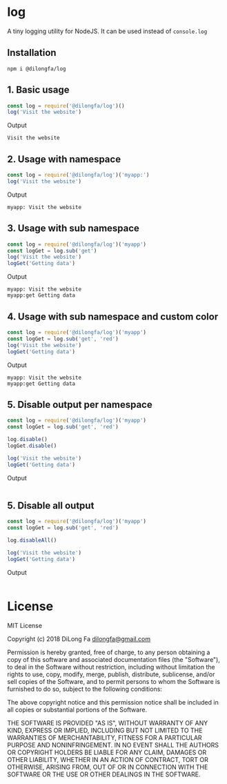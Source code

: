 # log
A tiny logging utility for NodeJS. It can be used instead of `console.log`

## Installation
```
npm i @dilongfa/log
```

## 1. Basic usage
```js
const log = require('@dilongfa/log')()
log('Visit the website')
```
Output
```
Visit the website
```

## 2. Usage with namespace
```js
const log = require('@dilongfa/log')('myapp:')
log('Visit the website')
```
Output
```
myapp: Visit the website
```

## 3. Usage with sub namespace
```js
const log = require('@dilongfa/log')('myapp')
const logGet = log.sub('get')
log('Visit the website')
logGet('Getting data')
```
Output
```
myapp: Visit the website
myapp:get Getting data 
```

## 4. Usage with sub namespace and custom color
```js
const log = require('@dilongfa/log')('myapp')
const logGet = log.sub('get', 'red')
log('Visit the website')
logGet('Getting data')
```
Output
```
myapp: Visit the website
myapp:get Getting data 
```

## 5. Disable output per namespace
```js
const log = require('@dilongfa/log')('myapp')
const logGet = log.sub('get', 'red')

log.disable()
logGet.disable()

log('Visit the website')
logGet('Getting data')
```
Output
```
```

## 5. Disable all output
```js
const log = require('@dilongfa/log')('myapp')
const logGet = log.sub('get', 'red')

log.disableAll()

log('Visit the website')
logGet('Getting data')
```
Output
```
```

# License
MIT License

Copyright (c) 2018 DiLong Fa <dilongfa@gmail.com>

Permission is hereby granted, free of charge, to any person obtaining a copy
of this software and associated documentation files (the "Software"), to deal
in the Software without restriction, including without limitation the rights
to use, copy, modify, merge, publish, distribute, sublicense, and/or sell
copies of the Software, and to permit persons to whom the Software is
furnished to do so, subject to the following conditions:

The above copyright notice and this permission notice shall be included in all
copies or substantial portions of the Software.

THE SOFTWARE IS PROVIDED "AS IS", WITHOUT WARRANTY OF ANY KIND, EXPRESS OR
IMPLIED, INCLUDING BUT NOT LIMITED TO THE WARRANTIES OF MERCHANTABILITY,
FITNESS FOR A PARTICULAR PURPOSE AND NONINFRINGEMENT. IN NO EVENT SHALL THE
AUTHORS OR COPYRIGHT HOLDERS BE LIABLE FOR ANY CLAIM, DAMAGES OR OTHER
LIABILITY, WHETHER IN AN ACTION OF CONTRACT, TORT OR OTHERWISE, ARISING FROM,
OUT OF OR IN CONNECTION WITH THE SOFTWARE OR THE USE OR OTHER DEALINGS IN THE
SOFTWARE.
